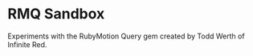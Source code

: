RMQ Sandbox
===================

Experiments with the RubyMotion Query gem created by Todd Werth of Infinite Red.

